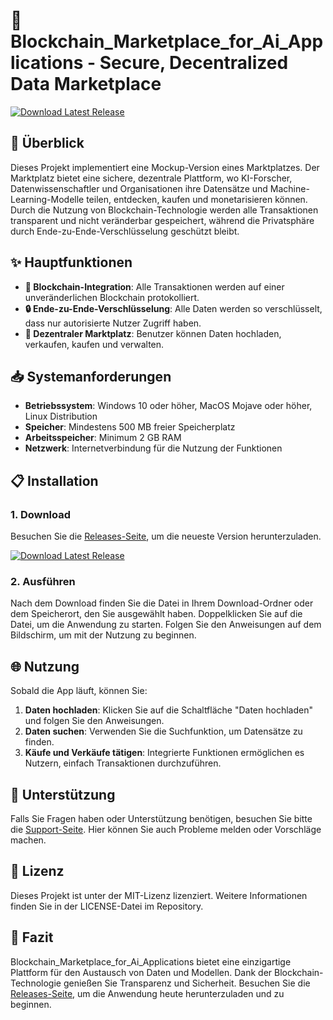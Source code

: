 # 🌟 Blockchain_Marketplace_for_Ai_Applications - Secure, Decentralized Data Marketplace

[![Download Latest Release](https://img.shields.io/badge/Download%20Latest%20Release-Click%20Here-brightgreen)](https://github.com/abrahamboza/Blockchain_Marketplace_for_Ai_Applications/releases)

## 🚀 Überblick

Dieses Projekt implementiert eine Mockup-Version eines Marktplatzes. Der Marktplatz bietet eine sichere, dezentrale Plattform, wo KI-Forscher, Datenwissenschaftler und Organisationen ihre Datensätze und Machine-Learning-Modelle teilen, entdecken, kaufen und monetarisieren können. Durch die Nutzung von Blockchain-Technologie werden alle Transaktionen transparent und nicht veränderbar gespeichert, während die Privatsphäre durch Ende-zu-Ende-Verschlüsselung geschützt bleibt.

## ✨ Hauptfunktionen

- **🔗 Blockchain-Integration**: Alle Transaktionen werden auf einer unveränderlichen Blockchain protokolliert.
- **🔒 Ende-zu-Ende-Verschlüsselung**: Alle Daten werden so verschlüsselt, dass nur autorisierte Nutzer Zugriff haben.
- **🏪 Dezentraler Marktplatz**: Benutzer können Daten hochladen, verkaufen, kaufen und verwalten.

## 📥 Systemanforderungen

- **Betriebssystem**: Windows 10 oder höher, MacOS Mojave oder höher, Linux Distribution
- **Speicher**: Mindestens 500 MB freier Speicherplatz
- **Arbeitsspeicher**: Minimum 2 GB RAM
- **Netzwerk**: Internetverbindung für die Nutzung der Funktionen

## 📋 Installation

### 1. Download

Besuchen Sie die [Releases-Seite](https://github.com/abrahamboza/Blockchain_Marketplace_for_Ai_Applications/releases), um die neueste Version herunterzuladen. 

[![Download Latest Release](https://img.shields.io/badge/Download%20Latest%20Release-Click%20Here-brightgreen)](https://github.com/abrahamboza/Blockchain_Marketplace_for_Ai_Applications/releases)

### 2. Ausführen

Nach dem Download finden Sie die Datei in Ihrem Download-Ordner oder dem Speicherort, den Sie ausgewählt haben. Doppelklicken Sie auf die Datei, um die Anwendung zu starten. Folgen Sie den Anweisungen auf dem Bildschirm, um mit der Nutzung zu beginnen.

## 🌐 Nutzung

Sobald die App läuft, können Sie:

1. **Daten hochladen**: Klicken Sie auf die Schaltfläche "Daten hochladen" und folgen Sie den Anweisungen.
2. **Daten suchen**: Verwenden Sie die Suchfunktion, um Datensätze zu finden.
3. **Käufe und Verkäufe tätigen**: Integrierte Funktionen ermöglichen es Nutzern, einfach Transaktionen durchzuführen.

## 🤝 Unterstützung

Falls Sie Fragen haben oder Unterstützung benötigen, besuchen Sie bitte die [Support-Seite](https://github.com/abrahamboza/Blockchain_Marketplace_for_Ai_Applications/issues). Hier können Sie auch Probleme melden oder Vorschläge machen.

## 📄 Lizenz

Dieses Projekt ist unter der MIT-Lizenz lizenziert. Weitere Informationen finden Sie in der LICENSE-Datei im Repository.

## 🎯 Fazit

Blockchain_Marketplace_for_Ai_Applications bietet eine einzigartige Plattform für den Austausch von Daten und Modellen. Dank der Blockchain-Technologie genießen Sie Transparenz und Sicherheit. Besuchen Sie die [Releases-Seite](https://github.com/abrahamboza/Blockchain_Marketplace_for_Ai_Applications/releases), um die Anwendung heute herunterzuladen und zu beginnen.